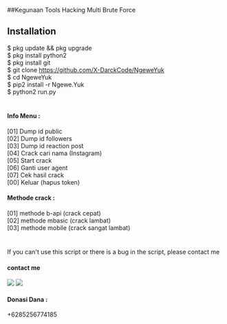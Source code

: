 ##Kegunaan
Tools Hacking Multi Brute Force




## Installation
$ pkg update && pkg upgrade <br>
$ pkg install python2 <br>
$ pkg install git <br>
$ git clone https://github.com/X-DarckCode/NgeweYuk <br>
$ cd NgeweYuk <br>
$ pip2 install -r Ngewe.Yuk <br>
$ python2 run.py <br>
#
#### Info Menu :<br>
 [01] Dump id public <br>
 [02] Dump id followers <br>
 [03] Dump id reaction post <br>
 [04] Crack cari nama (Instagram) <br>
 [05] Start crack <br>
 [06] Ganti user agent <br>
 [07] Cek hasil crack <br>
 [00] Keluar (hapus token) <br>
#### Methode crack :
 [01] methode b-api (crack cepat) <br>
 [02] methode mbasic (crack lambat) <br>
 [03] methode mobile (crack sangat lambat) <br>
#
If you can't use this script or there is a bug in the script, please contact me
#### contact me
[![](https://img.shields.io/badge/Facebook-blue?logo=Facebook&logoColor=blue&labelColor=white)](https://www.facebook.com/tiara.pandu.5)
[![](https://img.shields.io/badge/Whatsapp-CHAT-red?logo=Whatsapp&logoColor=Brightgreen&labelColor=white)](https://wa.me/6285256774185?text=Asalamualaikum+bang)
#### Donasi Dana :
+6285256774185
#

